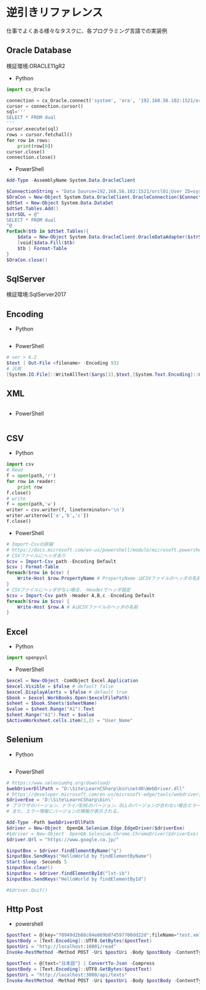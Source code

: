 ﻿# 逆引きリファレンス #

仕事でよくある様々なタスクに、各プログラミング言語での実装例

## Oracle Database ##

検証環境:ORACLE11gR2

* Python

~~~python
import cx_Oracle

connection = cx_Oracle.connect('system', 'ora', '192.168.56.102:1521/orcl01')
cursor = connection.cursor()
sql='''
SELECT * FROM dual
'''
cursor.execute(sql)
rows = cursor.fetchall()
for row in rows:
    print(row[0])
cursor.close()
connection.close()
~~~

* PowerShell

~~~powershell
Add-Type -AssemblyName System.Data.OracleClient

$ConnectionString = "Data Source=192.168.56.102:1521/orcl01;User ID=system;Password=ora;Integrated Security=false;"
$OraCon = New-Object System.Data.OracleClient.OracleConnection($ConnectionString)
$dtSet = New-Object System.Data.DataSet
$dtSet.Tables.Add()
$strSQL = @"
SELECT * FROM dual
"@
ForEach($tb in $dtSet.Tables){
    $data = New-Object System.Data.OracleClient.OracleDataAdapter($strSQL, $OraCon)
    [void]$data.Fill($tb)
    $tb | Format-Table
}
$OraCon.close()
~~~

## SqlServer ##

検証環境:SqlServer2017

## Encoding ##

* Python

~~~python

~~~

* PowerShell

~~~powershell
# ver > 6.2
$text | Out-File <filename> -Encoding 932
# 汎用
[System.IO.File]::WriteAllText($args[3],$text,[System.Text.Encoding]::GetEncoding('shift-jis'))
~~~

## XML ##

~~~python

~~~

* PowerShell

~~~powershell

~~~

## CSV ##

* Python

~~~python
import csv
# Read
f = open(path,'r')
for row in reader:
    print row
f.close()
# write
f = open(path,'w')
writer = csv.writer(f, lineterminator='\n')
writer.writerow(['a','b','c'])
f.close()
~~~

* PowerShell

~~~powershell
# Import-Csvの詳細
# https://docs.microsoft.com/en-us/powershell/module/microsoft.powershell.utility/import-csv?view=powershell-6
# CSVファイルにヘッダあり
$csv = Import-Csv path -Encoding Default
$csv | Format-Table
foreach($row in $csv) {
    Write-Host $row.PropertyName # PropertyName はCSVファイルのヘッダの名前
}
# CSVファイルにヘッダがない場合、-Headerでヘッダ設定
$csv = Import-Csv path -Header A,B,c -Encoding Default
foreach($row in $csv) {
    Write-Host $row.A # AはCSVファイルのヘッダの名前
}
~~~

## Excel ##

* Python

~~~python
import openpyxl

~~~

* PowerShell

~~~powershell
$excel = New-Object -ComObject Excel.Application
$excel.Visible = $false # default false
$excel.DisplayAlerts = $false # default true
$book = $excel.WorkBooks.Open($excelFilePath)
$sheet = $book.Sheets($sheetName)
$value = $sheet.Range("A1").Text
$sheet.Range("A1").Text = $value
$ActiveWorksheet.cells.item(1,2) = "User_Name"
~~~

## Selenium ##

* Python

~~~python

~~~

* PowerShell

~~~powershell
# https://www.seleniumhq.org/download/
$webDriverDllPath = "D:\Site\LearnCSharp\bin\net40\WebDriver.dll" 
# https://developer.microsoft.com/en-us/microsoft-edge/tools/webdriver/
$driverExe = 'D:\Site\LearnCSharp\bin\'
# ブラウザのバージョン、ドライバEXEのバージョン、DLLのバージョンが合わない場合エラーになる。
# また、エラー情報にバージョンの情報が表示される。

Add-Type -Path $webDriverDllPath
$driver = New-Object  OpenQA.Selenium.Edge.EdgeDriver($driverExe)
#$driver = New-Object  OpenQA.Selenium.Chrome.ChromeDriver($driverExe)
$driver.Url = "https://www.google.co.jp/"

$inputBox = $driver.findElementByName("q")
$inputBox.SendKeys("HelloWorld by findElementByName")
Start-Sleep -Seconds 5
$inputBox.clear()
$inputBox = $driver.findElementById("lst-ib")
$inputBox.SendKeys("HelloWorld by findElementById")

#$driver.Quit()
~~~

## Http Post ##

* powershell

~~~powershell
$postText = @{key="70949d2b88c04e869b074597700dd22d";fileName="test.xml";process_method="fun1"} | ConvertTo-Json -Compress
$postBody = [Text.Encoding]::UTF8.GetBytes($postText)
$postUri = "http://localhost:10001/read"
Invoke-RestMethod -Method POST -Uri $postUri -Body $postBody -ContentType application/json

$postText = @{text="日本語"} | ConvertTo-Json -Compress
$postBody = [Text.Encoding]::UTF8.GetBytes($postText)
$postUri = "http://localhost:3000/api/texts"
Invoke-RestMethod -Method POST -Uri $postUri -Body $postBody -ContentType application/json
~~~